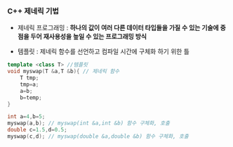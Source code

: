 ### C++ 제네릭 기법

- 제네릭 프로그래밍 : **하나의 값이 여러 다른 데이터 타입들을 가질 수 있는 기술에 중점을 두어 재사용성을 높일 수 있는 프로그래밍 방식**

- 템플릿 : 제네릭 함수를 선언하고 컴파일 시간에 구체화 하기 위한 틀

```c++
template <class T> //템플릿
void myswap(T &a,T &b){ // 제네릭 함수
    T tmp;
    tmp=a;
    a=b;
    b=temp;
}

int a=4,b=5;
myswap(a,b); // myswap(int &a,int &b) 함수 구체화, 호출
double c=1.5,d=0.5;
myswap(c,d); // myswap(double &a,double &b) 함수 구체화, 호출
```


